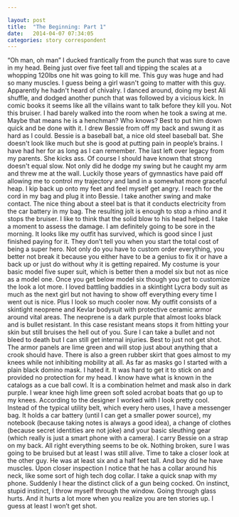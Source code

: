 ```yaml
---

layout: post
title:  "The Beginning: Part 1"
date:   2014-04-07 07:34:05
categories: story correspondent
---
```


“Oh man, oh man” I ducked frantically from the punch that was sure to cave in my head. Being just over five feet tall and tipping the scales at a whopping 120lbs one hit was going to kill me. This guy was huge and had so many muscles. I guess being a girl wasn't going to matter with this guy. Apparently he hadn't heard of chivalry. I danced around, doing my best Ali shuffle, and dodged another punch that was followed by a vicious kick. In comic books it seems like all the villains want to talk before they kill you. Not this bruiser. I had barely walked into the room when he took a swing at me. Maybe that means he is a henchman? Who knows? Best to put him down quick and be done with it. I drew Bessie from off my back and swung it as hard as I could. Bessie is a baseball bat, a nice old steel baseball bat. She doesn't look like much but she is good at putting pain in people’s brains. I have had her for as long as I can remember. The last left over legacy from my parents. She kicks ass. Of course I should have known that strong doesn't equal slow. Not only did he dodge my swing but he caught my arm and threw me at the wall. Luckily those years of gymnastics have paid off allowing me to control my trajectory and land in a somewhat more graceful heap. I kip back up onto my feet and feel myself get angry. I reach for the cord in my bag and plug it into Bessie. I take another swing and make contact. The nice thing about a steel bat is that it conducts electricity from the car battery in my bag. The resulting jolt is enough to stop a rhino and it stops the bruiser. I like to think that the solid blow to his head helped. I take a moment to assess the damage. I am definitely going to be sore in the morning. It looks like my outfit has survived, which is good since I just finished paying for it. They don’t tell you when you start the total cost of being a super hero. Not only do you have to custom order everything, you better not break it because you either have to be a genius to fix it or have a back up or just do without why it is getting repaired. My costume is your basic model five super suit, which is better then a model six but not as nice as a model one. Once you get below model six though you get to customize the look a lot more. I loved battling baddies in a skintight Lycra body suit as much as the next girl but not having to show off everything every time I went out is nice. Plus I look so much cooler now. My outfit consists of a skintight neoprene and Kevlar bodysuit with protective ceramic armor around vital areas. The neoprene is a dark purple that almost looks black and is bullet resistant. In this case resistant means stops it from hitting your skin but still bruises the hell out of you. Sure I can take a bullet and not bleed to death but I can still get internal injuries. Best to just not get shot. The armor panels are lime green and will stop just about anything that a crook should have. There is also a green rubber skirt that goes almost to my knees while not inhibiting mobility at all. As far as masks go I started with a plain black domino mask. I hated it. It was hard to get it to stick on and provided no protection for my head. I know have what is known in the catalogs as a cue ball cowl. It is a combination helmet and mask also in dark purple. I wear knee high lime green soft soled acrobat boats that go up to my knees. According to the designer I worked with I look pretty cool. Instead of the typical utility belt, which every hero uses, I have a messenger bag. It holds a car battery (until I can get a smaller power source), my notebook (because taking notes is always a good idea), a change of clothes (because secret identities are not joke) and your basic sleuthing gear (which really is just a smart phone with a camera). I carry Bessie on a strap on my back. All right everything seems to be ok. Nothing broken, sure I was going to be bruised but at least I was still alive. Time to take a closer look at the other guy. He was at least six and a half feet tall. And boy did he have muscles. Upon closer inspection I notice that he has a collar around his neck, like some sort of high tech dog collar. I take a quick snap with my phone. Suddenly I hear the distinct click of a gun being cocked. On instinct, stupid instinct, I throw myself through the window. Going through glass hurts. And it hurts a lot more when you realize you are ten stories up. I guess at least I won’t get shot. 
